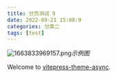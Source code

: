 ```yaml
---
title: 分页测试 9
date: 2022-09-21 15:08:9
categories: 分类二
tags: [test]
---
```


![1663833969157.png](https://vitepress-theme-async.imalun.com/imgs/demo.png)_示例图_

Welcome to [vitepress-theme-async](https://vitepress-theme-async.imalun.com/).
